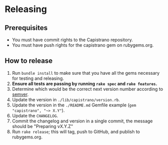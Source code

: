 # Releasing

## Prerequisites

* You must have commit rights to the Capistrano repository.
* You must have push rights for the capistrano gem on rubygems.org.

## How to release

1. Run `bundle install` to make sure that you have all the gems necessary for testing and releasing.
2.  **Ensure all tests are passing by running `rake spec` and `rake features`.**
3. Determine which would be the correct next version number according to [semver](http://semver.org/).
4. Update the version in `./lib/capistrano/version.rb`.
4. Update the version in the `./README.md` Gemfile example (`gem "capistrano", "~> X.Y"`).
5. Update the `CHANGELOG`.
6. Commit the changelog and version in a single commit, the message should be "Preparing vX.Y.Z"
7. Run `rake release`; this will tag, push to GitHub, and publish to rubygems.org.
